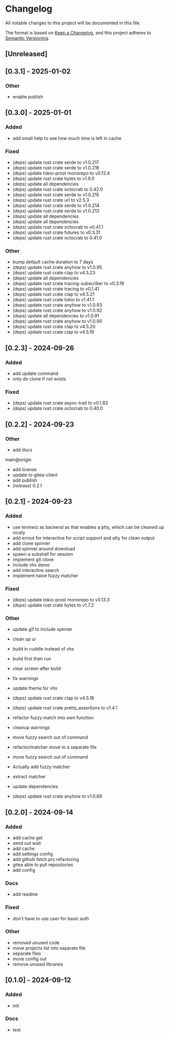 # Changelog
All notable changes to this project will be documented in this file.

The format is based on [Keep a Changelog](https://keepachangelog.com/en/1.0.0/),
and this project adheres to [Semantic Versioning](https://semver.org/spec/v2.0.0.html).

## [Unreleased]

## [0.3.1] - 2025-01-02

### Other
- enable publish

## [0.3.0] - 2025-01-01

### Added
- add small help to see how much time is left in cache

### Fixed
- *(deps)* update rust crate serde to v1.0.217
- *(deps)* update rust crate serde to v1.0.216
- *(deps)* update tokio-prost monorepo to v0.13.4
- *(deps)* update rust crate bytes to v1.9.0
- *(deps)* update all dependencies
- *(deps)* update rust crate octocrab to 0.42.0
- *(deps)* update rust crate serde to v1.0.215
- *(deps)* update rust crate url to v2.5.3
- *(deps)* update rust crate serde to v1.0.214
- *(deps)* update rust crate serde to v1.0.213
- *(deps)* update all dependencies
- *(deps)* update all dependencies
- *(deps)* update rust crate octocrab to v0.41.1
- *(deps)* update rust crate futures to v0.3.31
- *(deps)* update rust crate octocrab to 0.41.0

### Other
- bump default cache duration to 7 days
- *(deps)* update rust crate anyhow to v1.0.95
- *(deps)* update rust crate clap to v4.5.23
- *(deps)* update all dependencies
- *(deps)* update rust crate tracing-subscriber to v0.3.19
- *(deps)* update rust crate tracing to v0.1.41
- *(deps)* update rust crate clap to v4.5.21
- *(deps)* update rust crate tokio to v1.41.1
- *(deps)* update rust crate anyhow to v1.0.93
- *(deps)* update rust crate anyhow to v1.0.92
- *(deps)* update all dependencies to v1.0.91
- *(deps)* update rust crate anyhow to v1.0.90
- *(deps)* update rust crate clap to v4.5.20
- *(deps)* update rust crate clap to v4.5.19

## [0.2.3] - 2024-09-26

### Added
- add update command
- only do clone if not exists

### Fixed
- *(deps)* update rust crate async-trait to v0.1.83
- *(deps)* update rust crate octocrab to 0.40.0

## [0.2.2] - 2024-09-23

### Other
- add docs

main@origin

- add license
- update to gitea-client
- add publish
- *(release)* 0.2.1

## [0.2.1] - 2024-09-23

### Added
- use termwiz as backend as that enables a ptty, which can be cleaned up nicely
- add errout for interactive for script support and atty for clean output
- add clone spinner
- add spinner around download
- spawn a subshell for session
- implement git clone
- include vhs demo
- add interactive search
- implement naive fuzzy matcher

### Fixed
- *(deps)* update tokio-prost monorepo to v0.13.3
- *(deps)* update rust crate bytes to v1.7.2

### Other
- update gif to include spinner
- clean up ui
- build in cuddle instead of vhs
- build first then run
- clear screen after build
- fix warnings
- update theme for vhs
- *(deps)* update rust crate clap to v4.5.18
- *(deps)* update rust crate pretty_assertions to v1.4.1
- refactor fuzzy match into own function
- cleanup warnings
- move fuzzy search out of command
- refactor/matcher move to a separate file

- move fuzzy search out of command
- Actually add fuzzy matcher

- extract matcher
- update dependencies
- *(deps)* update rust crate anyhow to v1.0.89

## [0.2.0] - 2024-09-14

### Added
- add cache get
- send out wait
- add cache
- add settings config
- add github fetch prs refactoring
- gitea able to pull repositories
- add config

### Docs
- add readme

### Fixed
- don't have to use user for basic auth

### Other
- removed unused code
- move projects list into separate file
- separate files
- move config out
- remove unused libraries

## [0.1.0] - 2024-09-12

### Added
- init

### Docs
- test
